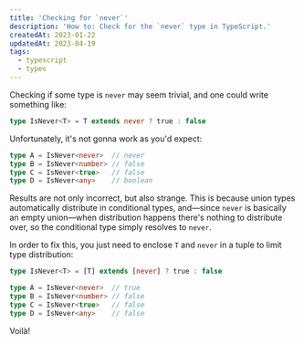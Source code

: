 ```yaml
---
title: 'Checking for `never`'
description: 'How to: Check for the `never` type in TypeScript.'
createdAt: 2023-01-22
updatedAt: 2023-04-19
tags:
  - typescript
  - types
---
```


Checking if some type is `never` may seem trivial, and one could write something like:

```typescript
type IsNever<T> = T extends never ? true : false
```

Unfortunately, it's not gonna work as you'd expect:

```typescript
type A = IsNever<never>  // never
type B = IsNever<number> // false
type C = IsNever<true>   // false
type D = IsNever<any>    // boolean
```

Results are not only incorrect, but also strange. This is because union types automatically distribute in conditional types, and—since `never` is basically an empty union—when distribution happens there's nothing to distribute over, so the conditional type simply resolves to `never`.

In order to fix this, you just need to enclose `T` and `never` in a tuple to limit type distribution:

```typescript
type IsNever<T> = [T] extends [never] ? true : false

type A = IsNever<never>  // true
type B = IsNever<number> // false
type C = IsNever<true>   // false
type D = IsNever<any>    // false
```

Voilà!
